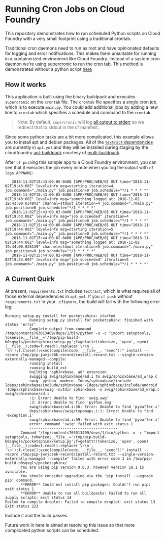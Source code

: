 # Running Cron Jobs on Cloud Foundry

This repository demonstrates how to run scheduled Python scripts on Cloud Foundry with a very small footprint using a traditional crontab.

Traditional cron daemons need to run as root and have opinionated defaults for logging and error notifications. This makes them unsuitable for running in a containerized environment like Cloud Foundry. Instead of a system cron daemon we're using [supercronic](https://github.com/aptible/supercronic) to run the cron tab. This method is demonstrated without a python script [here](https://github.com/Meshcloud/cf-cron)

## How it works

This application is built using the binary buildpack and executes `supercronic` on the `crontab` file. The `crontab` file specifies a single cron job, which is to execute `main.py`. You could add additional jobs by adding a new line to `crontab` which specifies a schedule and command to the `crontab`. 

> Note: By default, `supercronic` will log [all output to stderr](https://github.com/aptible/supercronic/issues/16) so we redirect that to stdout in the cf manifest. 

Since some python tasks are a bit more complicated, this example allows you to install apt and debian packages. All of the [`textract` dependencies](https://textract.readthedocs.io/en/stable/installation.html) are currently in `apt.yml` and they will be installed during staging by the cloudfoundry [apt-buildpack](https://github.com/cloudfoundry/apt-buildpack)
courtesy of [multi-buildpack](https://github.com/cloudfoundry/multi-buildpack).

After `cf push`ing this sample app to a Cloud Foundry environment, you can see that it executes the job every minute when you log the output with `cf logs APPNAME`:

```
   2018-11-02T15:43:00.00-0400 [APP/PROC/WEB/0] OUT time="2018-11-02T19:43:00Z" level=info msg=starting iteration=4 job.command="./main.py" job.position=0 job.schedule="*/1 * * * *"
   2018-11-02T15:43:00.03-0400 [APP/PROC/WEB/0] OUT time="2018-11-02T19:43:00Z" level=info msg="something logged at: 2018-11-02 19:43:00.034843" channel=stdout iteration=4 job.command="./main.py" job.position=0 job.schedule="*/1 * * * *"
   2018-11-02T15:43:00.03-0400 [APP/PROC/WEB/0] OUT time="2018-11-02T19:43:00Z" level=info msg="job succeeded" iteration=4 job.command="./main.py" job.position=0 job.schedule="*/1 * * * *"
   2018-11-02T15:44:00.00-0400 [APP/PROC/WEB/0] OUT time="2018-11-02T19:44:00Z" level=info msg=starting iteration=5 job.command="./main.py" job.position=0 job.schedule="*/1 * * * *"
   2018-11-02T15:44:00.02-0400 [APP/PROC/WEB/0] OUT time="2018-11-02T19:44:00Z" level=info msg="something logged at: 2018-11-02 19:44:00.026139" channel=stdout iteration=5 job.command="./main.py" job.position=0 job.schedule="*/1 * * * *"
   2018-11-02T15:44:00.02-0400 [APP/PROC/WEB/0] OUT time="2018-11-02T19:44:00Z" level=info msg="job succeeded" iteration=5 job.command="./main.py" job.position=0 job.schedule="*/1 * * * *"
```

## A Current Quirk
At present, `requirements.txt` includes `textract`, which is what requires all of those external dependencies in `apt.yml`. If you `cf push` without `requirements.txt` in your `.cfignore`, the build will fail with the following error log:

```
Running setup.py install for pocketsphinx: started
           Running setup.py install for pocketsphinx: finished with status 'error'
           Complete output from command /tmp/contents763013409/deps/1/bin/python -u -c "import setuptools, tokenize;__file__='/tmp/pip-build-b0sqvgls/pocketsphinx/setup.py';f=getattr(tokenize, 'open', open)(__file__);code=f.read().replace('\r\n', '\n');f.close();exec(compile(code, __file__, 'exec'))" install --record /tmp/pip-jwvjcs6k-record/install-record.txt --single-version-externally-managed--compile:
           running install
           running build_ext
           building 'sphinxbase._ad' extension
           swigging swig/sphinxbase/ad.i to swig/sphinxbase/ad_wrap.c
           swig -python -modern -Ideps/sphinxbase/include -Ideps/sphinxbase/include/sphinxbase -Ideps/sphinxbase/include/android -Ideps/sphinxbase/swig -outdir sphinxbase -o swig/sphinxbase/ad_wrap.c swig/sphinxbase/ad.i
           :1: Error: Unable to find 'swig.swg'
           :3: Error: Unable to find 'python.swg'
           swig/sphinxbase/ad.i:56: Error: Unable to find 'pybuffer.i'
           deps/sphinxbase/swig/typemaps.i:1: Error: Unable to find 'exception.i'
           swig/sphinxbase/ad.i:99: Error: Unable to find 'pybuffer.i'
           error: command 'swig' failed with exit status 1
           ----------------------------------------
       Command "/tmp/contents763013409/deps/1/bin/python -u -c "import setuptools, tokenize;__file__='/tmp/pip-build-b0sqvgls/pocketsphinx/setup.py';f=getattr(tokenize, 'open', open)(__file__);code=f.read().replace('\r\n', '\n');f.close();exec(compile(code, __file__, 'exec'))" install --record /tmp/pip-jwvjcs6k-record/install-record.txt --single-version-externally-managed --compile" failed with error code 1 in /tmp/pip-build-b0sqvgls/pocketsphinx/
       You are using pip version 9.0.3, however version 18.1 is available.
       You should consider upgrading via the 'pip install --upgrade pip' command.
       **ERROR** Could not install pip packages: Couldn't run pip: exit status 1
       **ERROR** Unable to run all buildpacks: Failed to run all supply scripts: exit status 14
Failed to compile droplet: Failed to compile droplet: exit status 13
Exit status 223
```

Include it and the build passes. 

Future work in here is aimed at resolving this issue so that more complicated python scripts can be scheduled.
